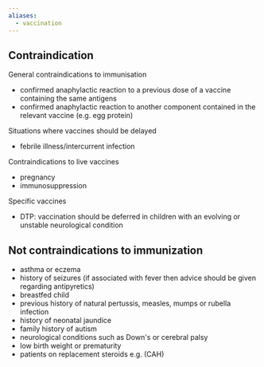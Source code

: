 ```yaml
---
aliases:
  - vaccination
---
```

## Contraindication
General contraindications to immunisation  
- confirmed anaphylactic reaction to a previous dose of a vaccine containing the same antigens
- confirmed anaphylactic reaction to another component contained in the relevant vaccine (e.g. egg protein)

  
Situations where vaccines should be delayed  
- febrile illness/intercurrent infection
  
Contraindications to live vaccines  
- pregnancy
- immunosuppression

Specific vaccines  
- DTP: vaccination should be deferred in children with an evolving or unstable neurological condition

## Not contraindications to immunization  
- asthma or eczema
- history of seizures (if associated with fever then advice should be given regarding antipyretics)
- breastfed child
- previous history of natural pertussis, measles, mumps or rubella infection
- history of neonatal jaundice
- family history of autism
- neurological conditions such as Down's or cerebral palsy
- low birth weight or prematurity
- patients on replacement steroids e.g. (CAH)